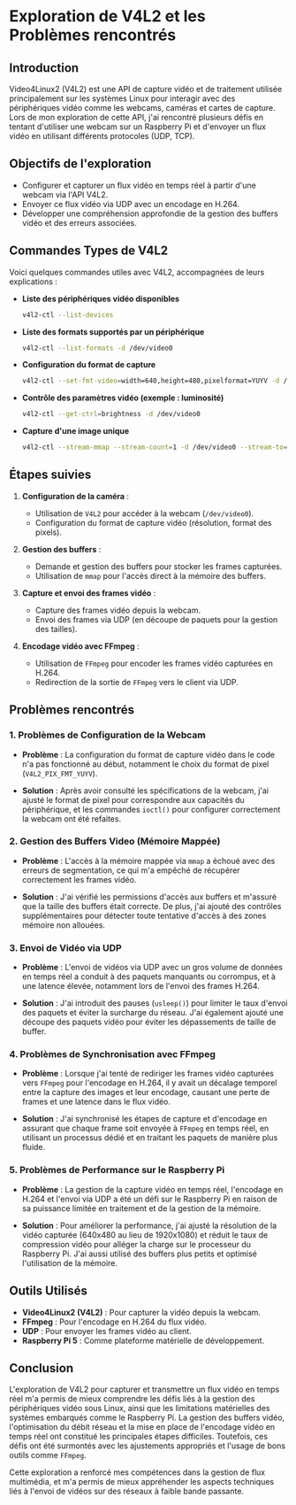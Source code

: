 # Exploration de V4L2 et les Problèmes rencontrés

## Introduction

Video4Linux2 (V4L2) est une API de capture vidéo et de traitement utilisée principalement sur les systèmes Linux pour interagir avec des périphériques vidéo comme les webcams, caméras et cartes de capture. Lors de mon exploration de cette API, j'ai rencontré plusieurs défis en tentant d'utiliser une webcam sur un Raspberry Pi et d'envoyer un flux vidéo en utilisant différents protocoles (UDP, TCP).

## Objectifs de l'exploration

- Configurer et capturer un flux vidéo en temps réel à partir d'une webcam via l'API V4L2.
- Envoyer ce flux vidéo via UDP avec un encodage en H.264.
- Développer une compréhension approfondie de la gestion des buffers vidéo et des erreurs associées.

## Commandes Types de V4L2

Voici quelques commandes utiles avec V4L2, accompagnées de leurs explications :

- **Liste des périphériques vidéo disponibles**  
  ```bash
  v4l2-ctl --list-devices
- **Liste des formats supportés par un périphérique**
  ```bash
  v4l2-ctl --list-formats -d /dev/video0  
- **Configuration du format de capture**  
  ```bash
  v4l2-ctl --set-fmt-video=width=640,height=480,pixelformat=YUYV -d /dev/video0
- **Contrôle des paramètres vidéo (exemple : luminosité)**   
  ```bash
  v4l2-ctl --get-ctrl=brightness -d /dev/video0
- **Capture d'une image unique** 
  ```bash  
  v4l2-ctl --stream-mmap --stream-count=1 -d /dev/video0 --stream-to=capture.jpg
## Étapes suivies

1. **Configuration de la caméra** :
    - Utilisation de `V4L2` pour accéder à la webcam (`/dev/video0`).
    - Configuration du format de capture vidéo (résolution, format des pixels).

2. **Gestion des buffers** :
    - Demande et gestion des buffers pour stocker les frames capturées.
    - Utilisation de `mmap` pour l'accès direct à la mémoire des buffers.

3. **Capture et envoi des frames vidéo** :
    - Capture des frames vidéo depuis la webcam.
    - Envoi des frames via UDP (en découpe de paquets pour la gestion des tailles).

4. **Encodage vidéo avec FFmpeg** :
    - Utilisation de `FFmpeg` pour encoder les frames vidéo capturées en H.264.
    - Redirection de la sortie de `FFmpeg` vers le client via UDP.

## Problèmes rencontrés

### 1. **Problèmes de Configuration de la Webcam**

- **Problème** : La configuration du format de capture vidéo dans le code n'a pas fonctionné au début, notamment le choix du format de pixel (`V4L2_PIX_FMT_YUYV`).
  
- **Solution** : Après avoir consulté les spécifications de la webcam, j'ai ajusté le format de pixel pour correspondre aux capacités du périphérique, et les commandes `ioctl()` pour configurer correctement la webcam ont été refaites.

### 2. **Gestion des Buffers Video (Mémoire Mappée)**

- **Problème** : L'accès à la mémoire mappée via `mmap` a échoué avec des erreurs de segmentation, ce qui m'a empêché de récupérer correctement les frames vidéo.

- **Solution** : J'ai vérifié les permissions d'accès aux buffers et m'assuré que la taille des buffers était correcte. De plus, j'ai ajouté des contrôles supplémentaires pour détecter toute tentative d'accès à des zones mémoire non allouées.

### 3. **Envoi de Vidéo via UDP**

- **Problème** : L'envoi de vidéos via UDP avec un gros volume de données en temps réel a conduit à des paquets manquants ou corrompus, et à une latence élevée, notamment lors de l'envoi des frames H.264.
  
- **Solution** : J'ai introduit des pauses (`usleep()`) pour limiter le taux d'envoi des paquets et éviter la surcharge du réseau. J'ai également ajouté une découpe des paquets vidéo pour éviter les dépassements de taille de buffer.

### 4. **Problèmes de Synchronisation avec FFmpeg**

- **Problème** : Lorsque j'ai tenté de rediriger les frames vidéo capturées vers `FFmpeg` pour l'encodage en H.264, il y avait un décalage temporel entre la capture des images et leur encodage, causant une perte de frames et une latence dans le flux vidéo.
  
- **Solution** : J'ai synchronisé les étapes de capture et d'encodage en assurant que chaque frame soit envoyée à `FFmpeg` en temps réel, en utilisant un processus dédié et en traitant les paquets de manière plus fluide.

### 5. **Problèmes de Performance sur le Raspberry Pi**

- **Problème** : La gestion de la capture vidéo en temps réel, l'encodage en H.264 et l'envoi via UDP a été un défi sur le Raspberry Pi en raison de sa puissance limitée en traitement et de la gestion de la mémoire.

- **Solution** : Pour améliorer la performance, j'ai ajusté la résolution de la vidéo capturée (640x480 au lieu de 1920x1080) et réduit le taux de compression vidéo pour alléger la charge sur le processeur du Raspberry Pi. J'ai aussi utilisé des buffers plus petits et optimisé l'utilisation de la mémoire.

## Outils Utilisés

- **Video4Linux2 (V4L2)** : Pour capturer la vidéo depuis la webcam.
- **FFmpeg** : Pour l'encodage en H.264 du flux vidéo.
- **UDP** : Pour envoyer les frames vidéo au client.
- **Raspberry Pi 5** : Comme plateforme matérielle de développement.

## Conclusion

L'exploration de V4L2 pour capturer et transmettre un flux vidéo en temps réel m'a permis de mieux comprendre les défis liés à la gestion des périphériques vidéo sous Linux, ainsi que les limitations matérielles des systèmes embarqués comme le Raspberry Pi. La gestion des buffers vidéo, l'optimisation du débit réseau et la mise en place de l'encodage vidéo en temps réel ont constitué les principales étapes difficiles. Toutefois, ces défis ont été surmontés avec les ajustements appropriés et l'usage de bons outils comme `FFmpeg`.

Cette exploration a renforcé mes compétences dans la gestion de flux multimédia, et m'a permis de mieux appréhender les aspects techniques liés à l'envoi de vidéos sur des réseaux à faible bande passante.
